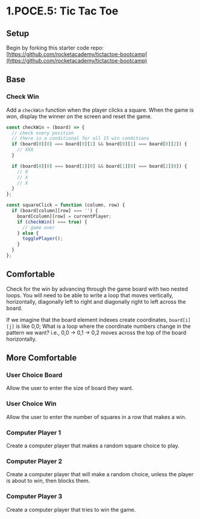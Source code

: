 # 1.POCE.5: Tic Tac Toe

## Setup

Begin by forking this starter code repo: [https://github.com/rocketacademy/tictactoe-bootcamp](https://github.com/rocketacademy/tictactoe-bootcamp)

## Base

### Check Win

Add a `checkWin` function when the player clicks a square. When the game is won, display the winner on the screen and reset the game.

```javascript
const checkWin = (board) => {
  // check every position
  // there is a conditional for all 15 win conditions
  if (board[0][0] === board[0][1] && board[0][1] === board[0][2]) {
    // XXX
  }

  if (board[0][0] === board[1][0] && board[1][0] === board[2][0]) {
    // X
    // X
    // X
  }
};

const squareClick = function (column, row) {
  if (board[column][row] === '') {
    board[column][row] = currentPlayer;
    if (checkWin() === true) {
      // game over
    } else {
      togglePlayer();
    }
  }
};
```

## Comfortable

Check for the win by advancing through the game board with two nested loops. You will need to be able to write a loop that moves vertically, horizontally, diagonally left to right and diagonally right to left across the board.

If we imagine that the board element indexes create coordinates, `board[i][j]` is like 0,0; What is a loop where the coordinate numbers change in the pattern we want? i.e., 0,0 -&gt; 0,1 -&gt; 0,2 moves across the top of the board horizontally.

## More Comfortable

### User Choice Board

Allow the user to enter the size of board they want.

### User Choice Win

Allow the user to enter the number of squares in a row that makes a win.

### Computer Player 1

Create a computer player that makes a random square choice to play.

### Computer Player 2

Create a computer player that will make a random choice, unless the player is about to win, then blocks them.

### Computer Player 3

Create a computer player that tries to win the game.
